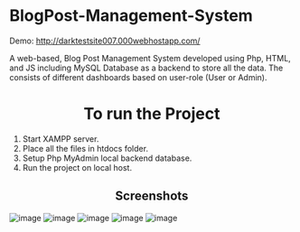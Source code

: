 # BlogPost-Management-System

Demo: http://darktestsite007.000webhostapp.com/

A web-based, Blog Post Management System developed using Php, HTML, and JS including MySQL Database as a backend to store all the data. The consists of different dashboards based on user-role (User or Admin).

<h1 align="center">To run the Project</h1>

1. Start XAMPP server.
2. Place all the files in htdocs folder.
3. Setup Php MyAdmin local backend database.
4. Run the project on local host.

<h2 align="center"> Screenshots </h2>

![image](https://user-images.githubusercontent.com/63865428/186774907-8ca9577a-bd15-42aa-9871-67d1d559fe2e.png)
![image](https://user-images.githubusercontent.com/63865428/186774978-5fc91045-b6e2-4fd3-ac44-827c74b52d20.png)
![image](https://user-images.githubusercontent.com/63865428/186775002-b6f2adb8-7c00-499c-8381-2c7389cc7e72.png)
![image](https://user-images.githubusercontent.com/63865428/186775054-0eef1b0d-1c45-4816-a52f-bb2fdea877b0.png)
![image](https://user-images.githubusercontent.com/63865428/186775105-6c6001c9-cce8-412d-b043-2688d787bc03.png)
